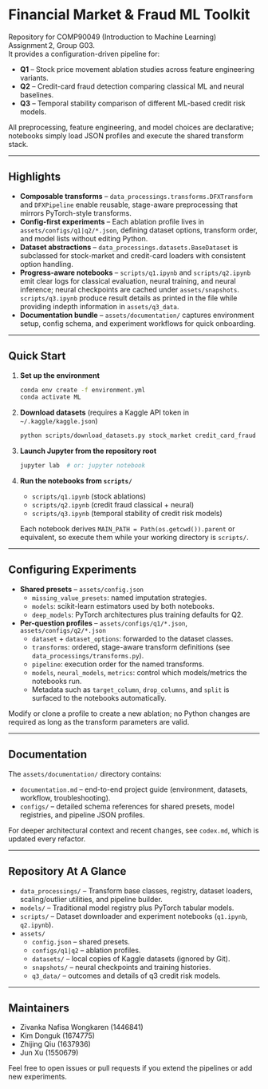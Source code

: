 # Financial Market & Fraud ML Toolkit

Repository for COMP90049 (Introduction to Machine Learning) Assignment 2, Group G03.  
It provides a configuration-driven pipeline for:
- **Q1** &ndash; Stock price movement ablation studies across feature engineering variants.
- **Q2** &ndash; Credit-card fraud detection comparing classical ML and neural baselines.
- **Q3** &ndash; Temporal stability comparison of different ML-based credit risk models.

All preprocessing, feature engineering, and model choices are declarative; notebooks simply load JSON profiles and execute the shared transform stack. 

---

## Highlights
- **Composable transforms** – `data_processings.transforms.DFXTransform` and `DFXPipeline` enable reusable, stage-aware preprocessing that mirrors PyTorch-style transforms.
- **Config-first experiments** – Each ablation profile lives in `assets/configs/q1|q2/*.json`, defining dataset options, transform order, and model lists without editing Python.
- **Dataset abstractions** – `data_processings.datasets.BaseDataset` is subclassed for stock-market and credit-card loaders with consistent option handling.
- **Progress-aware notebooks** – `scripts/q1.ipynb` and `scripts/q2.ipynb` emit clear logs for classical evaluation, neural training, and neural inference; neural checkpoints are cached under `assets/snapshots`. `scripts/q3.ipynb` produce result details as printed in the file while providing indepth information in `assets/q3_data`. 
- **Documentation bundle** – `assets/documentation/` captures environment setup, config schema, and experiment workflows for quick onboarding.

---

## Quick Start
1. **Set up the environment**
   ```bash
   conda env create -f environment.yml
   conda activate ML
   ```
2. **Download datasets** (requires a Kaggle API token in `~/.kaggle/kaggle.json`)
   ```bash
   python scripts/download_datasets.py stock_market credit_card_fraud
   ```
3. **Launch Jupyter from the repository root**
   ```bash
   jupyter lab  # or: jupyter notebook
   ```
4. **Run the notebooks from `scripts/`**
   - `scripts/q1.ipynb` (stock ablations)  
   - `scripts/q2.ipynb` (credit fraud classical + neural)
   - `scripts/q3.ipynb` (temporal stability of credit risk models)

   Each notebook derives `MAIN_PATH = Path(os.getcwd()).parent` or equivalent, so execute them while your working directory is `scripts/`.

---

## Configuring Experiments
- **Shared presets** – `assets/config.json`
  - `missing_value_presets`: named imputation strategies.
  - `models`: scikit-learn estimators used by both notebooks.
  - `deep_models`: PyTorch architectures plus training defaults for Q2.
- **Per-question profiles** – `assets/configs/q1/*.json`, `assets/configs/q2/*.json`
  - `dataset` + `dataset_options`: forwarded to the dataset classes.
  - `transforms`: ordered, stage-aware transform definitions (see `data_processings/transforms.py`).
  - `pipeline`: execution order for the named transforms.
  - `models`, `neural_models`, `metrics`: control which models/metrics the notebooks run.
  - Metadata such as `target_column`, `drop_columns`, and `split` is surfaced to the notebooks automatically.

Modify or clone a profile to create a new ablation; no Python changes are required as long as the transform parameters are valid.

---

## Documentation
The `assets/documentation/` directory contains:
- `documentation.md` – end-to-end project guide (environment, datasets, workflow, troubleshooting).
- `configs/` – detailed schema references for shared presets, model registries, and pipeline JSON profiles.

For deeper architectural context and recent changes, see `codex.md`, which is updated every refactor.

---

## Repository At A Glance
- `data_processings/` – Transform base classes, registry, dataset loaders, scaling/outlier utilities, and pipeline builder.
- `models/` – Traditional model registry plus PyTorch tabular models.
- `scripts/` – Dataset downloader and experiment notebooks (`q1.ipynb`, `q2.ipynb`).
- `assets/`
  - `config.json` – shared presets.
  - `configs/q1|q2` – ablation profiles.
  - `datasets/` – local copies of Kaggle datasets (ignored by Git).
  - `snapshots/` – neural checkpoints and training histories.
  - `q3_data/` – outcomes and details of q3 credit risk models. 

---

## Maintainers
- Zivanka Nafisa Wongkaren (1446841)  
- Kim Donguk (1674775)  
- Zhijing Qiu (1637936)  
- Jun Xu (1550679)

Feel free to open issues or pull requests if you extend the pipelines or add new experiments.

